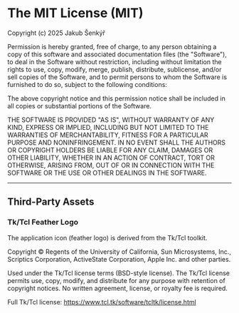 
# The MIT License (MIT)

Copyright (c) 2025 Jakub Šenkýř

Permission is hereby granted, free of charge, to any person obtaining a copy
of this software and associated documentation files (the "Software"), to deal
in the Software without restriction, including without limitation the rights
to use, copy, modify, merge, publish, distribute, sublicense, and/or sell
copies of the Software, and to permit persons to whom the Software is
furnished to do so, subject to the following conditions:

The above copyright notice and this permission notice shall be included in all
copies or substantial portions of the Software.

THE SOFTWARE IS PROVIDED "AS IS", WITHOUT WARRANTY OF ANY KIND, EXPRESS OR
IMPLIED, INCLUDING BUT NOT LIMITED TO THE WARRANTIES OF MERCHANTABILITY,
FITNESS FOR A PARTICULAR PURPOSE AND NONINFRINGEMENT. IN NO EVENT SHALL THE
AUTHORS OR COPYRIGHT HOLDERS BE LIABLE FOR ANY CLAIM, DAMAGES OR OTHER
LIABILITY, WHETHER IN AN ACTION OF CONTRACT, TORT OR OTHERWISE, ARISING FROM,
OUT OF OR IN CONNECTION WITH THE SOFTWARE OR THE USE OR OTHER DEALINGS IN THE
SOFTWARE.

---

## Third-Party Assets

### Tk/Tcl Feather Logo

The application icon (feather logo) is derived from the Tk/Tcl toolkit.

Copyright © Regents of the University of California, Sun Microsystems, Inc.,
Scriptics Corporation, ActiveState Corporation, Apple Inc. and other parties.

Used under the Tk/Tcl license terms (BSD-style license). The Tk/Tcl license
permits use, copy, modify, and distribute for any purpose with retention of
copyright notices. No written agreement, license, or royalty fee is required.

Full Tk/Tcl license: <https://www.tcl.tk/software/tcltk/license.html>
